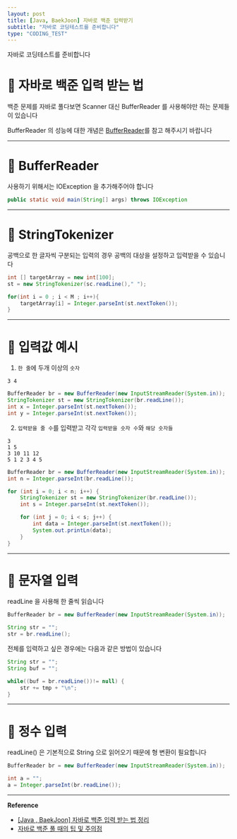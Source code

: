 ```yaml
---
layout: post
title: [Java, BaekJoon] 자바로 백준 입력받기
subtitle: "자바로 코딩테스트를 준비합니다"
type: "CODING_TEST"
---
```


자바로 코딩테스트를 준비합니다

# 🔆 자바로 백준 입력 받는 법

백준 문제를 자바로 풀다보면 Scanner 대신 BufferReader 를 사용해야만 하는 문제들이 있습니다

BufferReader 의 성능에 대한 개념은 [BufferReader]()를 참고 해주시기 바랍니다

---

# 🔆 BufferReader

사용하기 위해서는 IOException 을 추가해주어야 합니다

```java
public static void main(String[] args) throws IOException
```

---

# 🔆 StringTokenizer

공백으로 한 글자씩 구분되는 입력의 경우 공백의 대상을 설정하고 입력받을 수 있습니다

```java
int [] targetArray = new int[100];
st = new StringTokenizer(sc.readLine()," ");

for(int i = 0 ; i < M ; i++){
    targetArray[i] = Integer.parseInt(st.nextToken());
}
```

---

# 🔆 입력값 예시

1. `한 줄`에 두개 이상의 `숫자`
```
3 4
```

```java
BufferReader br = new BufferReader(new InputStreamReader(System.in));
StringTokenizer st = new StringTokenizer(br.readLine());
int x = Integer.parseInt(st.nextToken());
int y = Integer.parseInt(st.nextToken());
```

2. `입력받을 줄 수`를 입력받고 각각 `입력받을 숫자 수`와 `해당 숫자들`
```
3
1 5
3 10 11 12
5 1 2 3 4 5
```

```java
BufferReader br = new BufferReader(new InputStreamReader(System.in));
int n = Integer.parseInt(br.readLine());

for (int i = 0; i < n; i++) {
    StringTokenizer st = new StringTokenizer(br.readLine());
    int s = Integer.parseInt(st.nextToken());

    for (int j = 0; i < s; j++) {
        int data = Integer.parseInt(st.nextToken());
        System.out.printLn(data);
    }
}
```

---


# 🔆 문자열 입력

readLine 을 사용해 한 줄씩 읽습니다

```java
BufferReader br = new BufferReader(new InputStreamReader(System.in));

String str = "";
str = br.readLine();
```

전체를 입력하고 싶은 경우에는 다음과 같은 방법이 있습니다

```java
String str = "";
String buf = "";

while((buf = br.readLine())!= null) {
    str += tmp + "\n";
}
```

---

# 🔆 정수 입력

readLine() 은 기본적으로 String 으로 읽어오기 때문에 형 변환이 필요합니다 

```java
BufferReader br = new BufferReader(new InputStreamReader(System.in));

int a = "";
a = Integer.parseInt(br.readLine());
```

---

**Reference**

- [[Java , BaekJoon] 자바로 백준 입력 받는 법 정리](https://rhsalska55.tistory.com/6) 
- [자바로 백준 풀 때의 팁 및 주의점](https://nahwasa.com/172)